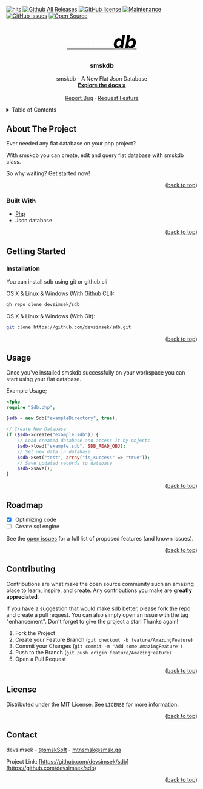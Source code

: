 <div id="top"></div>

<!-- Shields -->
[![hits](https://hits.deltapapa.io/github/devsimsek/sdb.svg)](https://devsimsek.github.io/sdb)
[![Github All Releases](https://img.shields.io/github/downloads/devsimsek/sdb/total.svg)]()
[![GitHub license](https://img.shields.io/github/license/sdb/sdb.svg)](https://github.com/devsimsek/sdb/blob/master/LICENSE)
[![Maintenance](https://img.shields.io/badge/Maintained%3F-no-green.svg)](https://GitHub.com/devsimsek/sdb/graphs/commit-activity)
[![GitHub issues](https://img.shields.io/github/issues/devsimsek/sdb.svg)](https://GitHub.com/devsimsek/sdb/issues/)
[![Open Source](https://badges.frapsoft.com/os/v1/open-source.svg?v=103)](https://github.com/devsimsek/sdb)



<!-- Logo -->
<br />
<div align="center">
  <a href="https://github.com/devsimsek/sdb">
    <i style="font-size: 350%;color: white;-webkit-font-smoothing: antialiased;">smsk<b style="color: black;text-shadow: #fff 0 0 5px;">db</b></i>
  </a>

<h3 align="center">smskdb</h3>

  <p align="center">
    smskdb - A New Flat Json Database
    <br />
    <a href="https://github.com/devsimsek/smskdb"><strong>Explore the docs »</strong></a>
    <br />
    <br />
    <a href="https://github.com/devsimsek/smskdb/issues">Report Bug</a>
    ·
    <a href="https://github.com/devsimsek/smskdb/issues">Request Feature</a>
  </p>
</div>



<!-- TABLE OF CONTENTS -->
<details>
  <summary>Table of Contents</summary>
  <ol>
    <li>
      <a href="#about-the-project">About The Project</a>
      <ul>
        <li><a href="#built-with">Built With</a></li>
      </ul>
    </li>
    <li>
      <a href="#getting-started">Getting Started</a>
      <ul>
        <li><a href="#installation">Installation</a></li>
      </ul>
    </li>
    <li><a href="#usage">Usage</a></li>
    <li><a href="#roadmap">Roadmap</a></li>
    <li><a href="#contributing">Contributing</a></li>
    <li><a href="#license">License</a></li>
    <li><a href="#contact">Contact</a></li>
  </ol>
</details>



<!-- ABOUT THE PROJECT -->

## About The Project

Ever needed any flat database on your php project?

With smskdb you can create, edit and query flat database with smskdb class.

So why waiting? Get started now!

<p align="right">(<a href="#top">back to top</a>)</p>

### Built With

* [Php](https://php.net/)
* Json database

<p align="right">(<a href="#top">back to top</a>)</p>



<!-- GETTING STARTED -->

## Getting Started

### Installation

You can install sdb using git or github cli

OS X & Linux & Windows (With Github CLI):

```sh
gh repo clone devsimsek/sdb
```

OS X & Linux & Windows (With Git):

```sh
git clone https://github.com/devsimsek/sdb.git
```

<p align="right">(<a href="#top">back to top</a>)</p>



<!-- USAGE EXAMPLES -->

## Usage

Once you've installed smskdb successfully on your workspace you can start using your flat database.

Example Usage;

```php
<?php
require "Sdb.php";

$sdb = new Sdb("exampleDirectory", true);

// Create New Database
if ($sdb->create("example.sdb")) {
    // Load created database and access it by objects
    $sdb->load("example.sdb", SDB_READ_OBJ);
    // Set new data in database
    $sdb->set("test", array("is_success" => "true"));
    // Save updated records to database
    $sdb->save();
}
```

<p align="right">(<a href="#top">back to top</a>)</p>



<!-- ROADMAP -->

## Roadmap

- [x] Optimizing code
- [ ] Create sql engine

See the [open issues](https://github.com/devsimsek/sdb/issues) for a full list of proposed features (and known issues).

<p align="right">(<a href="#top">back to top</a>)</p>



<!-- CONTRIBUTING -->

## Contributing

Contributions are what make the open source community such an amazing place to learn, inspire, and create. Any
contributions you make are **greatly appreciated**.

If you have a suggestion that would make sdb better, please fork the repo and create a pull request. You can also
simply open an issue with the tag "enhancement". Don't forget to give the project a star! Thanks again!

1. Fork the Project
2. Create your Feature Branch (`git checkout -b feature/AmazingFeature`)
3. Commit your Changes (`git commit -m 'Add some AmazingFeature'`)
4. Push to the Branch (`git push origin feature/AmazingFeature`)
5. Open a Pull Request

<p align="right">(<a href="#top">back to top</a>)</p>



<!-- LICENSE -->

## License

Distributed under the MIT License. See `LICENSE` for more information.

<p align="right">(<a href="#top">back to top</a>)</p>



<!-- CONTACT -->

## Contact

devsimsek - [@smskSoft](https://smsk.me) - mtnsmsk@smsk.ga

Project Link: [https://github.com/devsimsek/sdb](https://github.com/devsimsek/sdb)

<p align="right">(<a href="#top">back to top</a>)</p>
